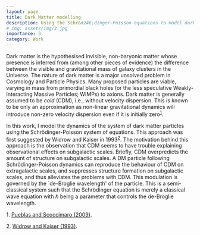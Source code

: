 ```yaml
---
layout: page
title: Dark Matter modelling
description: Using the Schr&#246;dinger-Poisson equations to model dark matter
# img: assets/img/3.jpg
importance: 3
category: Work
---
```

<!-- <img src="/assets/img/icon_pdf.svg" width="20" height="20"> -->
<!-- <a href="/assets/pdf/karandikar_master_thesis.pdf">Master Thesis</a> -->

<p>
Dark matter is the hypothesised invisible, non-baryonic matter whose presence is inferred from (among other pieces of evidence) the difference between the visible and gravitational mass of galaxy clusters in the Universe. The nature of dark matter is a major unsolved problem in Cosmology and Particle Physics. Many proposed particles are viable, varying in mass from primordial black holes (or the less speculative Weakly-Interacting Massive Particles; WIMPs) to axions. Dark matter is generally assumed to be <i>cold</i> (CDM), i.e., without velocity dispersion. This is known to be only an approximation as non-linear gravitational dynamics will introduce non-zero velocity dispersion even if it is initially zero<sup><a href="#footnote-1">1</a></sup>.
</p>

<p>
In this work, I model the dynamics of the system of dark matter particles using the Schr&#246;dinger-Poisson system of equations. This approach was first suggested by Widrow and Kaiser in 1993<sup><a href="#footnote-2">2</a></sup>. The motivation behind this approach is the observation that CDM seems to have trouble explaining observational effects on subgalactic scales. Briefly, CDM overpredicts the amount of structure on subgalactic scales. A DM particle following Schr&#246;dinger-Poisson dynamics can reproduce the behaviour of CDM on extragalactic scales, and suppresses structure formation on subgalactic scales, and thus alleviates the problems with CDM. This modulation is governed by the `de-Broglie wavelength' of the particle. This is a semi-classical system such that the Schr&#246;dinger equation is merely a classical wave equation with ℏ being a parameter that controls the de-Broglie wavelength.
</p>

<p id="footnote-1">1. <a href="https://dx.doi.org/10.1103/PhysRevD.80.043504">Pueblas and Scoccimaro (2009)</a>.</p>
<p id="footnote-2">2. <a href="https://adsabs.harvard.edu/full/1993ApJ...416L..71W">Widrow and Kaiser (1993)</a>.</p>

